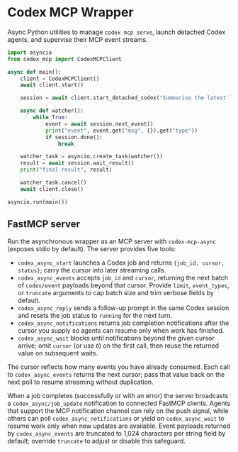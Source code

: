 # Codex MCP Wrapper

Async Python utilities to manage `codex mcp serve`, launch detached Codex agents,
and supervise their MCP event streams.

```python
import asyncio
from codex_mcp import CodexMCPClient

async def main():
    client = CodexMCPClient()
    await client.start()

    session = await client.start_detached_codex("Summarise the latest logs")

    async def watcher():
        while True:
            event = await session.next_event()
            print("event", event.get("msg", {}).get("type"))
            if session.done():
                break

    watcher_task = asyncio.create_task(watcher())
    result = await session.wait_result()
    print("final result", result)

    watcher_task.cancel()
    await client.close()

asyncio.run(main())
```

## FastMCP server

Run the asynchronous wrapper as an MCP server with `codex-mcp-async` (exposes
stdio by default). The server provides five tools:

- `codex_async_start` launches a Codex job and returns `{job_id, cursor, status}`;
  carry the cursor into later streaming calls.
- `codex_async_events` accepts `job_id` and `cursor`, returning the next batch
  of `codex/event` payloads beyond that cursor. Provide `limit`,
  `event_types`, or `truncate` arguments to cap batch size and trim verbose
  fields by default.
- `codex_async_reply` sends a follow-up prompt in the same Codex session and
  resets the job status to `running` for the next turn.
- `codex_async_notifications` returns job completion notifications after the
  cursor you supply so agents can resume only when work has finished.
- `codex_async_wait` blocks until notifications beyond the given cursor arrive;
  omit `cursor` (or use `0`) on the first call, then reuse the returned value on
  subsequent waits.

The cursor reflects how many events you have already consumed. Each call to
`codex_async_events` returns the next cursor; pass that value back on the next
poll to resume streaming without duplication.

When a job completes (successfully or with an error) the server broadcasts a
`codex_async/job_update` notification to connected FastMCP clients. Agents that
support the MCP notification channel can rely on the push signal, while others
can poll `codex_async_notifications` or yield on `codex_async_wait` to resume
work only when new updates are available. Event payloads returned by
`codex_async_events` are truncated to 1,024 characters per string field by
default; override `truncate` to adjust or disable this safeguard.

